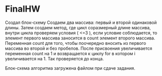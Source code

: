 # FinalHW
Создал блок-схему 
Создаем два массива: первый и второй одинаковой длины. 
Затем создаем метод, где цикл соразмерный длине массива, внутри цикла проверяем условия ( <=3 ), если условие соблюдается, то элемент первого массива заносится в count элемент второго массива. 
Переменная count для того, чтобы поочередно вносить из первого массива во второй и без пробелов. После присвоения увеличивается переменная count на 1 и возвращается к циклу for в котором i увеличивается на 1. 
Так проверяется до конца.

Блок-схема алгоритма загружена файлом при сдаче задания.
